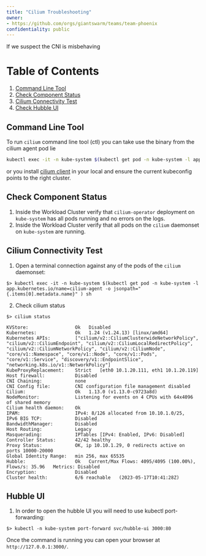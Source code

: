 ```yaml
---
title: "Cilium Troubleshooting"
owner:
- https://github.com/orgs/giantswarm/teams/team-phoenix
confidentiality: public
---
```


If we suspect the CNI is misbehaving 

# Table of Contents
1. [Command Line Tool](#Command-Line-Tool)
1. [Check Component Status](#Check-Component-Status)
1. [Cilium Connectivity Test](#Cilium-Connectivity-Test)
1. [Check Hubble UI](#Hubble-UI)

## Command Line Tool

To run `cilium` command line tool (ctl) you can take use the binary from the cilium agent pod lie

```bash
kubectl exec -it -n kube-system $(kubectl get pod -n kube-system -l app.kubernetes.io/name=cilium-agent -o jsonpath="{.items[0].metadata.name}" ) sh
```

or you install [cilium client](https://docs.cilium.io/en/stable/gettingstarted/k8s-install-default/#install-the-cilium-cli) in your local and ensure the current kubeconfig points to the right cluster.

## Check Component Status

1) Inside the Workload Cluster verify that `cilium-operator` deployment on `kube-system` has all pods running and no errors on the logs.
2) Inside the Workload Cluster verify that all pods on the `cilium` daemonset on `kube-system` are running.

## Cilium Connectivity Test

1) Open a terminal connection against any of the pods of the `cilium` daemonset:

```
$> kubectl exec -it -n kube-system $(kubectl get pod -n kube-system -l app.kubernetes.io/name=cilium-agent -o jsonpath="{.items[0].metadata.name}" ) sh
```

2) Check cilium status

```
$> cilium status

KVStore:                 Ok   Disabled
Kubernetes:              Ok   1.24 (v1.24.13) [linux/amd64]
Kubernetes APIs:         ["cilium/v2::CiliumClusterwideNetworkPolicy", "cilium/v2::CiliumEndpoint", "cilium/v2::CiliumLocalRedirectPolicy", "cilium/v2::CiliumNetworkPolicy", "cilium/v2::CiliumNode", "core/v1::Namespace", "core/v1::Node", "core/v1::Pods", "core/v1::Service", "discovery/v1::EndpointSlice", "networking.k8s.io/v1::NetworkPolicy"]
KubeProxyReplacement:    Strict   [eth0 10.1.20.111, eth1 10.1.20.119]
Host firewall:           Disabled
CNI Chaining:            none
CNI Config file:         CNI configuration file management disabled
Cilium:                  Ok   1.13.0 (v1.13.0-c9723a8d)
NodeMonitor:             Listening for events on 4 CPUs with 64x4096 of shared memory
Cilium health daemon:    Ok
IPAM:                    IPv4: 8/126 allocated from 10.10.1.0/25,
IPv6 BIG TCP:            Disabled
BandwidthManager:        Disabled
Host Routing:            Legacy
Masquerading:            IPTables [IPv4: Enabled, IPv6: Disabled]
Controller Status:       42/42 healthy
Proxy Status:            OK, ip 10.10.1.29, 0 redirects active on ports 10000-20000
Global Identity Range:   min 256, max 65535
Hubble:                  Ok   Current/Max Flows: 4095/4095 (100.00%), Flows/s: 35.96   Metrics: Disabled
Encryption:              Disabled
Cluster health:          6/6 reachable   (2023-05-17T10:41:28Z)
```

## Hubble UI

1) In order to open the hubble UI you will need to use kubectl port-forwarding:

```
$> kubectl -n kube-system port-forward svc/hubble-ui 3000:80
```

Once the command is running you can open your browser at `http://127.0.0.1:3000/`.

